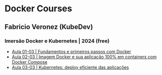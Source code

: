 # Docker Courses

## Fabricio Veronez (KubeDev)

### Imersão Docker e Kubernetes | 2024 (free)

- [Aula 01-03 | Fundamentos e primeiros passos com Docker](https://youtu.be/AgzS0jW4ekI?si=v04JIEdyMdtsSchZ)
- [Aula 02-03 | Imagem Docker e sua aplicação 100% em containers com Docker Compose](https://youtu.be/LK9WZ28gZe4?si=0h960zQX5pp_1ae5)
- [Aula 03-03 | Kubernetes: deploy eficiente das aplicações](https://youtu.be/ndf0OjMoN28?si=utk7IRNwuJR3_Oik)
